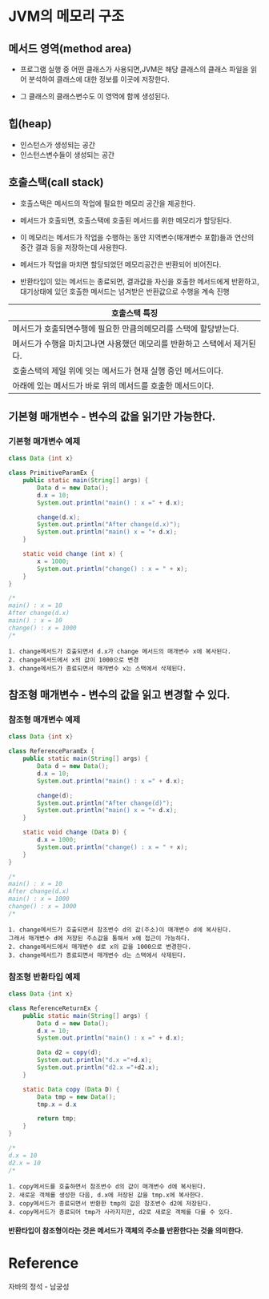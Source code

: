 # JVM의 메모리 구조

## 메서드 영역(method area)
- 프로그램 실행 중 어떤 클래스가 사용되면,JVM은 해당 클래스의 클래스 파일을 읽어 분석하여 클래스에 대한 정보를 이곳에 저장한다.

- 그 클래스의 클래스변수도 이 영역에 함께 생성된다.

## 힙(heap)
- 인스턴스가 생성되는 공간
- 인스턴스변수들이 생성되는 공간

## 호출스택(call stack)
- 호출스택은 메서드의 작업에 필요한 메모리 공간을 제공한다.

- 메서드가 호출되면, 호출스택에 호출된 메서드를 위한 메모리가 할당된다.
- 이 메모리는 메서드가 작업을 수행하는 동안 지역변수(매개변수 포함)들과 연산의 중간 결과 등을 저장하는데 사용한다.
- 메서드가 작업을 마치면 할당되었던 메모리공간은 반환되어 비어진다.
- 반환타입이 있는 메서드는 종료되면, 결과값을 자신을 호출한 메서드에게 반환하고, 대기상태에 있던 호출한 메서드는 넘겨받은 반환값으로 수행을 계속 진행
  
|호출스택 특징|
|--|
|메서드가 호출되면수행에 필요한 만큼의메모리를 스택에 할당받는다.|
|메서드가 수행을 마치고나면 사용했던 메모리를 반환하고 스택에서 제거된다.|
|호출스택의 제일 위에 잇는 메서드가 현재 실행 중인 메서드이다.|
|아래에 있는 메서드가 바로 위의 메서드를 호출한 메서드이다.|



## 기본형 매개변수 - 변수의 값을 읽기만 가능한다.<br>
### 기본형 매개변수 예제
```java
class Data {int x}

class PrimitiveParamEx {
    public static main(String[] args) {
        Data d = new Data();
        d.x = 10;
        System.out.println("main() : x =" + d.x);

        change(d.x);
        System.out.println("After change(d.x)");
        System.out.println("main() x = "+ d.x);
    }

    static void change (int x) {
        x = 1000;
        System.out.println("change() : x = " + x);
    }
}

/*
main() : x = 10
After change(d.x)
main() : x = 10
change() : x = 1000
/*
```
```
1. change메서드가 호출되면서 d.x가 change 메서드의 매개변수 x에 복사된다.
2. change메서드에서 x의 값이 1000으로 변경
3. change메서드가 종료되면서 매개변수 x는 스택에서 삭제된다.
```
## 참조형 매개변수 - 변수의 값을 읽고 변경할 수 있다.<br>
### 참조형 매개변수 예제
```java
class Data {int x}

class ReferenceParamEx {
    public static main(String[] args) {
        Data d = new Data();
        d.x = 10;
        System.out.println("main() : x =" + d.x);

        change(d);
        System.out.println("After change(d)");
        System.out.println("main() x = "+ d.x);
    }

    static void change (Data D) {
        d.x = 1000;
        System.out.println("change() : x = " + x);
    }
}

/*
main() : x = 10
After change(d.x)
main() : x = 1000
change() : x = 1000
/*
```
```
1. change메서드가 호출되면서 참조변수 d의 값(주소)이 매개변수 d에 복사된다.
그래서 매개변수 d에 저장된 주소값을 통해서 x에 접근이 가능하다.
2. change메서드에서 매개변수 d로 x의 값을 1000으로 변경한다.
3. change메서드가 종료되면서 매개변수 d는 스택에서 삭제된다.
```
### 참조형 반환타입 예제
```java
class Data {int x}

class ReferenceReturnEx {
    public static main(String[] args) {
        Data d = new Data();
        d.x = 10;
        System.out.println("main() : x =" + d.x);

        Data d2 = copy(d);
        System.out.println("d.x ="+d.x);
        System.out.println("d2.x ="+d2.x);
    }

    static Data copy (Data D) {
        Data tmp = new Data();
        tmp.x = d.x

        return tmp;
    }
}

/*
d.x = 10
d2.x = 10
/*
```
```
1. copy메서드를 호출하면서 참조변수 d의 값이 매개변수 d에 복사된다.
2. 새로운 객체를 생성한 다음, d.x에 저장된 값을 tmp.x에 복사한다.
3. copy메서드가 종료되면서 반환한 tmp의 값은 참조변수 d2에 저장된다.
4. copy메서드가 종료되어 tmp가 사라지지만, d2로 새로운 객체를 다룰 수 있다.
```
#### 반환타입이 **참조형**이라는 것은 메서드가 **객체의 주소**를 반환한다는 것을 의미한다.

# Reference
자바의 정석 - 남궁성
